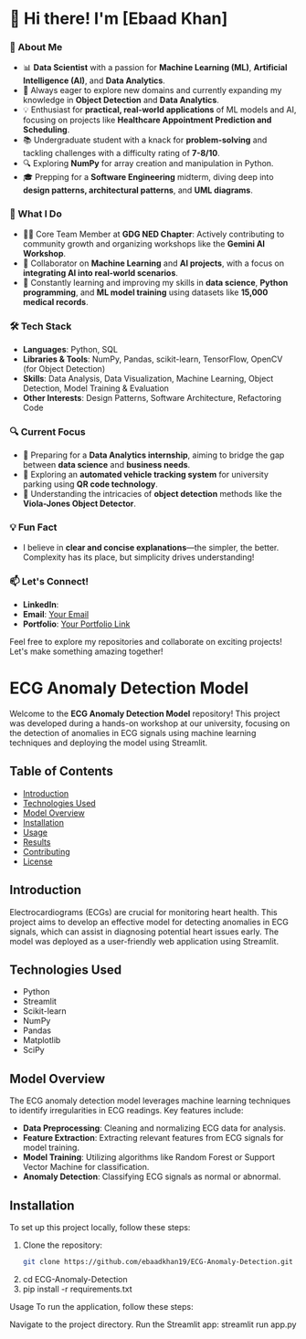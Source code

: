 # 👋 Hi there! I'm [Ebaad Khan]

### 🚀 About Me
- 📊 **Data Scientist** with a passion for **Machine Learning (ML)**, **Artificial Intelligence (AI)**, and **Data Analytics**.
- 🧠 Always eager to explore new domains and currently expanding my knowledge in **Object Detection** and **Data Analytics**.
- 💡 Enthusiast for **practical, real-world applications** of ML models and AI, focusing on projects like **Healthcare Appointment Prediction and Scheduling**.
- 📚 Undergraduate student with a knack for **problem-solving** and tackling challenges with a difficulty rating of **7-8/10**.
- 🔍 Exploring **NumPy** for array creation and manipulation in Python.
- 🎓 Prepping for a **Software Engineering** midterm, diving deep into **design patterns, architectural patterns**, and **UML diagrams**.

### 💼 What I Do
- 🧑‍💻 Core Team Member at **GDG NED Chapter**: Actively contributing to community growth and organizing workshops like the **Gemini AI Workshop**.
- 🤝 Collaborator on **Machine Learning** and **AI projects**, with a focus on **integrating AI into real-world scenarios**.
- 🌱 Constantly learning and improving my skills in **data science**, **Python programming**, and **ML model training** using datasets like **15,000 medical records**.

### 🛠️ Tech Stack
- **Languages**: Python, SQL
- **Libraries & Tools**: NumPy, Pandas, scikit-learn, TensorFlow, OpenCV (for Object Detection)
- **Skills**: Data Analysis, Data Visualization, Machine Learning, Object Detection, Model Training & Evaluation
- **Other Interests**: Design Patterns, Software Architecture, Refactoring Code

### 🔍 Current Focus
- 🎯 Preparing for a **Data Analytics internship**, aiming to bridge the gap between **data science** and **business needs**.
- 🚗 Exploring an **automated vehicle tracking system** for university parking using **QR code technology**.
- 🤖 Understanding the intricacies of **object detection** methods like the **Viola-Jones Object Detector**.
  
### 💡 Fun Fact
- I believe in **clear and concise explanations**—the simpler, the better. Complexity has its place, but simplicity drives understanding!

### 📫 Let's Connect!
- **LinkedIn**: [](#)
- **Email**: [Your Email](#)
- **Portfolio**: [Your Portfolio Link](#)

Feel free to explore my repositories and collaborate on exciting projects! Let's make something amazing together!

# ECG Anomaly Detection Model

Welcome to the **ECG Anomaly Detection Model** repository! This project was developed during a hands-on workshop at our university, focusing on the detection of anomalies in ECG signals using machine learning techniques and deploying the model using Streamlit.

## Table of Contents

- [Introduction](#introduction)
- [Technologies Used](#technologies-used)
- [Model Overview](#model-overview)
- [Installation](#installation)
- [Usage](#usage)
- [Results](#results)
- [Contributing](#contributing)
- [License](#license)

## Introduction

Electrocardiograms (ECGs) are crucial for monitoring heart health. This project aims to develop an effective model for detecting anomalies in ECG signals, which can assist in diagnosing potential heart issues early. The model was deployed as a user-friendly web application using Streamlit.

## Technologies Used

- Python
- Streamlit
- Scikit-learn
- NumPy
- Pandas
- Matplotlib
- SciPy

## Model Overview

The ECG anomaly detection model leverages machine learning techniques to identify irregularities in ECG readings. Key features include:

- **Data Preprocessing**: Cleaning and normalizing ECG data for analysis.
- **Feature Extraction**: Extracting relevant features from ECG signals for model training.
- **Model Training**: Utilizing algorithms like Random Forest or Support Vector Machine for classification.
- **Anomaly Detection**: Classifying ECG signals as normal or abnormal.

## Installation

To set up this project locally, follow these steps:

1. Clone the repository:
   ```bash
   git clone https://github.com/ebaadkhan19/ECG-Anomaly-Detection.git
2. cd ECG-Anomaly-Detection
3. pip install -r requirements.txt

Usage
To run the application, follow these steps:

Navigate to the project directory.
Run the Streamlit app:
streamlit run app.py
